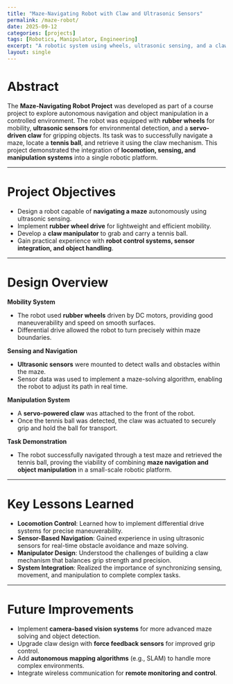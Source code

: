 ```yaml
---
title: "Maze-Navigating Robot with Claw and Ultrasonic Sensors"
permalink: /maze-robot/
date: 2025-09-12
categories: [projects]
tags: [Robotics, Manipulator, Engineering]
excerpt: "A robotic system using wheels, ultrasonic sensing, and a claw manipulator to navigate a maze and retrieve a tennis ball."
layout: single
---
```


# Abstract  
The **Maze-Navigating Robot Project** was developed as part of a course project to explore autonomous navigation and object manipulation in a controlled environment. The robot was equipped with **rubber wheels** for mobility, **ultrasonic sensors** for environmental detection, and a **servo-driven claw** for gripping objects. Its task was to successfully navigate a maze, locate a **tennis ball**, and retrieve it using the claw mechanism. This project demonstrated the integration of **locomotion, sensing, and manipulation systems** into a single robotic platform.  

---

# Project Objectives  
- Design a robot capable of **navigating a maze** autonomously using ultrasonic sensing.  
- Implement **rubber wheel drive** for lightweight and efficient mobility.  
- Develop a **claw manipulator** to grab and carry a tennis ball.  
- Gain practical experience with **robot control systems, sensor integration, and object handling**.  

---

# Design Overview  
**Mobility System**  
- The robot used **rubber wheels** driven by DC motors, providing good maneuverability and speed on smooth surfaces.  
- Differential drive allowed the robot to turn precisely within maze boundaries.  

**Sensing and Navigation**  
- **Ultrasonic sensors** were mounted to detect walls and obstacles within the maze.  
- Sensor data was used to implement a maze-solving algorithm, enabling the robot to adjust its path in real time.  

**Manipulation System**  
- A **servo-powered claw** was attached to the front of the robot.  
- Once the tennis ball was detected, the claw was actuated to securely grip and hold the ball for transport.  

**Task Demonstration**  
- The robot successfully navigated through a test maze and retrieved the tennis ball, proving the viability of combining **maze navigation and object manipulation** in a small-scale robotic platform.  

---

# Key Lessons Learned  
- **Locomotion Control**: Learned how to implement differential drive systems for precise maneuverability.  
- **Sensor-Based Navigation**: Gained experience in using ultrasonic sensors for real-time obstacle avoidance and maze solving.  
- **Manipulator Design**: Understood the challenges of building a claw mechanism that balances grip strength and precision.  
- **System Integration**: Realized the importance of synchronizing sensing, movement, and manipulation to complete complex tasks.  

---

# Future Improvements  
- Implement **camera-based vision systems** for more advanced maze solving and object detection.  
- Upgrade claw design with **force feedback sensors** for improved grip control.  
- Add **autonomous mapping algorithms** (e.g., SLAM) to handle more complex environments.  
- Integrate wireless communication for **remote monitoring and control**.  
